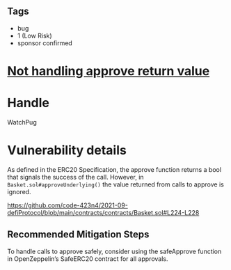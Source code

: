 ## Tags

- bug
- 1 (Low Risk)
- sponsor confirmed

# [Not handling approve return value](https://github.com/code-423n4/2021-09-defiprotocol-findings/issues/73) 

# Handle

WatchPug


# Vulnerability details

As defined in the ERC20 Specification, the approve function returns a bool that signals the success of the call. However, in `Basket.sol#approveUnderlying()` the value returned from calls to approve is ignored.

https://github.com/code-423n4/2021-09-defiProtocol/blob/main/contracts/contracts/Basket.sol#L224-L228

## Recommended Mitigation Steps

To handle calls to approve safely, consider using the safeApprove function in OpenZeppelin’s SafeERC20 contract for all approvals.

